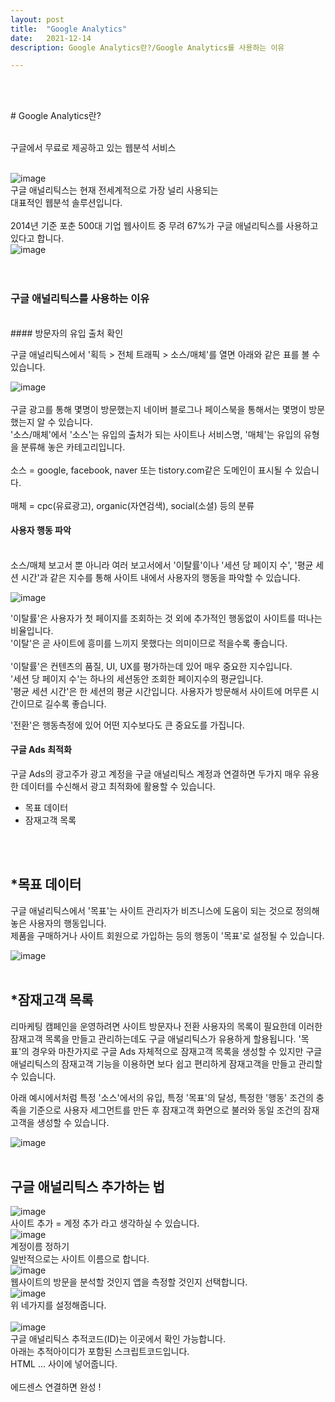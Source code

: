 ```yaml
---
layout: post
title:  "Google Analytics"
date:   2021-12-14
description: Google Analytics란?/Google Analytics를 사용하는 이유

---
```

<br/>
<br/>

<p class="start"># Google Analytics란?</p>   
<br/>
구글에서 무료로 제공하고 있는 웹분석 서비스
<br/>
<br/>

![image](https://user-images.githubusercontent.com/84303574/145998694-50217eb0-d0a9-44c2-ac46-9e5478f57b26.png)
<br/>
구글 애널리틱스는 현재 전세계적으로 가장 널리 사용되는   
대표적인 웹분석 솔루션입니다.   
<br/>
2014년 기준 포춘 500대 기업 웹사이트 중 무려 67%가 구글 애널리틱스를 사용하고 있다고 합니다.
<br/>
![image](https://user-images.githubusercontent.com/84303574/145998947-c943db32-ebd7-475a-8d6a-540689b8c170.png)
<br/>
<br/>
<br/>

### 구글 애널리틱스를 사용하는 이유
<br/>
#### 방문자의 유입 출처 확인

구글 애널리틱스에서 '획득 > 전체 트래픽 > 소스/매체'를 열면 아래와 같은 표를 볼 수 있습니다.
<br/>

![image](https://user-images.githubusercontent.com/84303574/146000935-78d76f97-9ddb-42d5-b939-394ee2993238.png)
<br/>
<br/>
구글 광고를 통해 몇명이 방문했는지 네이버 블로그나 페이스북을 통해서는 몇명이 방문했는지 알 수 있습니다.
<br/>
'소스/매체'에서 '소스'는 유입의 출처가 되는 사이트나 서비스명, '매체'는 유입의 유형을 분류해 놓은 카테고리입니다.
<br/>
<br/>
소스 = google, facebook, naver 또는 tistory.com같은 도메인이 표시될 수 있습니다.
<br/>
<br/>
매체 = cpc(유료광고), organic(자연검색), social(소셜) 등의 분류

#### 사용자 행동 파악
<br/>
소스/매체 보고서 뿐 아니라 여러 보고서에서 '이탈률'이나 '세션 당 페이지 수', '평균 세션 시간'과 같은 지수를 통해 사이트 내에서 사용자의 행동을 파악할 수 있습니다.
<br/>

![image](https://user-images.githubusercontent.com/84303574/146009782-53300bb4-82c7-4f75-842b-2e762df43a60.png)

'이탈률'은 사용자가 첫 페이지를 조회하는 것 외에 추가적인 행동없이 사이트를 떠나는 비율입니다.<br/>
'이탈'은 곧 사이트에 흥미를 느끼지 못했다는 의미이므로 적을수록 좋습니다.<br/>
<br/>
'이탈률'은 컨텐츠의 품질, UI, UX를 평가하는데 있어 매우 중요한 지수입니다.
<br/>
'세션 당 페이지 수'는 하나의 세션동안 조회한 페이지수의 평균입니다.
<br/>
'평균 세션 시간'은 한 세션의 평균 시간입니다. 사용자가 방문해서 사이트에 머무른 시간이므로 길수록 좋습니다.
<br/>
<p class="start">'전환'은 행동측정에 있어 어떤 지수보다도 큰 중요도를 가집니다.
</p>   

#### 구글 Ads 최적화
구글 Ads의 광고주가 광고 계정을 구글 애널리틱스 계정과 연결하면 두가지 매우 유용한 데이터를 수신해서
광고 최적화에 활용할 수 있습니다.
<br/>

* 목표 데이터
* 잠재고객 목록
<br/>
<br/>

## *목표 데이터

구글 애널리틱스에서 '목표'는 사이트 관리자가 비즈니스에 도움이 되는 것으로 정의해놓은 사용자의 행동입니다.
<br/>
제품을 구매하거나 사이트 회원으로 가입하는 등의 행동이 '목표'로 설정될 수 있습니다.
<br/>

![image](https://user-images.githubusercontent.com/84303574/146012625-1ee1f63b-3df3-4e14-b25c-be655ce46c29.png)
<br/>
<br/>



## *잠재고객 목록

리마케팅 캠페인을 운영하려면 사이트 방문자나 전환 사용자의 목록이 필요한데 이러한 잠재고객 목록을 만들고 관리하는데도 구글 애널리틱스가 유용하게 할용됩니다. '목표'의 경우와 마찬가지로 구글 Ads 자체적으로 잠재고객 목록을 생성할 수 있지만 구글 애널리틱스의 잠재고객 기능을 이용하면 보다 쉽고 편리하게 잠재고객을 만들고 관리할 수 있습니다.

아래 예시에서처럼 특정 '소스'에서의 유입, 특정 '목표'의 달성, 특정한 '행동' 조건의 충족을 기준으로 사용자 세그먼트를 만든 후 잠재고객 화면으로 불러와 동일 조건의 잠재고객을 생성할 수 있습니다.

![image](https://user-images.githubusercontent.com/84303574/146012865-c2922b65-2592-49ef-b2f3-f5827afc4f4e.png)
<br/>
<br/>

## 구글 애널리틱스 추가하는 법


![image](https://user-images.githubusercontent.com/84303574/146317324-10ffbf5a-690d-4a18-958c-e6569f828878.png)
<br/>
사이트 추가 = 계정 추가 라고 생각하실 수 있습니다.
<br/>
![image](https://user-images.githubusercontent.com/84303574/146317420-48d56634-06d8-412f-99bd-19ee8d5c5b44.png)
<br/>
계정이름 정하기
<br/>
일반적으로는 사이트 이름으로 합니다.
<br/>
![image](https://user-images.githubusercontent.com/84303574/146317564-650820e7-a13c-44c1-b7ed-a374fb17081a.png)
<br/>
웹사이트의 방문을 분석할 것인지 앱을 측정할 것인지 선택합니다.
<br/>
![image](https://user-images.githubusercontent.com/84303574/146317659-bd9e27fc-f510-465d-96a4-e70b2630f180.png)
<br/>
위 네가지를 설정해줍니다.
<br/>
<br/>
![image](https://user-images.githubusercontent.com/84303574/146317771-d6d1d043-f967-4a12-a21a-c56e689a2b5e.png)
<br/>
구글 애널리틱스 추적코드(ID)는 이곳에서 확인 가능합니다.<br/>
아래는 추적아이디가 포함된 스크립트코드입니다.<br/>
HTML <HEAD>... </head> 사이에 넣어줍니다.
<br/>
<br/>
에드센스 연결하면 완성 !
